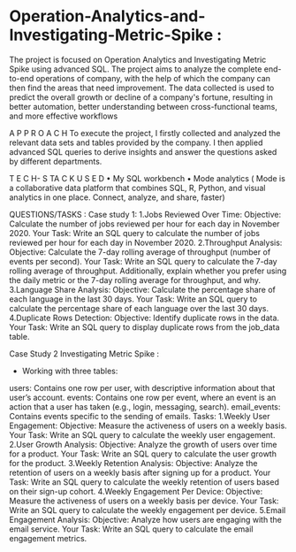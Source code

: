 # Operation-Analytics-and-Investigating-Metric-Spike : 
The project is focused on Operation Analytics and Investigating Metric Spike using advanced SQL. The project aims to analyze the complete end-to-end operations of company, with the help of which the company can then find the areas that need improvement. The data collected is used to predict the overall growth or decline of a company's fortune, resulting in better automation, better understanding between cross-functional teams, and more effective workflows

A P P R O A C H
To execute the project, I firstly collected and analyzed the relevant data sets and tables provided by the company. I then applied advanced SQL queries to derive insights and answer the questions asked by different departments.

T E C H- S TA C K U S E D
• My SQL workbench
• Mode analytics ( Mode is a collaborative data platform that combines SQL, R, Python, and visual analytics in one place. Connect, analyze, and share, faster)


QUESTIONS/TASKS :
Case study 1:
1.Jobs Reviewed Over Time:
Objective: Calculate the number of jobs reviewed per hour for each day in November 2020.
Your Task: Write an SQL query to calculate the number of jobs reviewed per hour for each day in November 2020.
2.Throughput Analysis:
Objective: Calculate the 7-day rolling average of throughput (number of events per second).
Your Task: Write an SQL query to calculate the 7-day rolling average of throughput. Additionally, explain whether you prefer using the daily metric or the 7-day rolling average for throughput, and why.
3.Language Share Analysis:
Objective: Calculate the percentage share of each language in the last 30 days.
Your Task: Write an SQL query to calculate the percentage share of each language over the last 30 days.
4.Duplicate Rows Detection:
Objective: Identify duplicate rows in the data.
Your Task: Write an SQL query to display duplicate rows from the job_data table.

Case Study 2 Investigating Metric Spike :
- Working with three tables:

users: Contains one row per user, with descriptive information about that user’s account.
events: Contains one row per event, where an event is an action that a user has taken (e.g., login, messaging, search).
email_events: Contains events specific to the sending of emails.
Tasks:
1.Weekly User Engagement:
Objective: Measure the activeness of users on a weekly basis.
Your Task: Write an SQL query to calculate the weekly user engagement.
2.User Growth Analysis:
Objective: Analyze the growth of users over time for a product.
Your Task: Write an SQL query to calculate the user growth for the product.
3.Weekly Retention Analysis:
Objective: Analyze the retention of users on a weekly basis after signing up for a product.
Your Task: Write an SQL query to calculate the weekly retention of users based on their sign-up cohort.
4.Weekly Engagement Per Device:
Objective: Measure the activeness of users on a weekly basis per device.
Your Task: Write an SQL query to calculate the weekly engagement per device.
5.Email Engagement Analysis:
Objective: Analyze how users are engaging with the email service.
Your Task: Write an SQL query to calculate the email engagement metrics.

